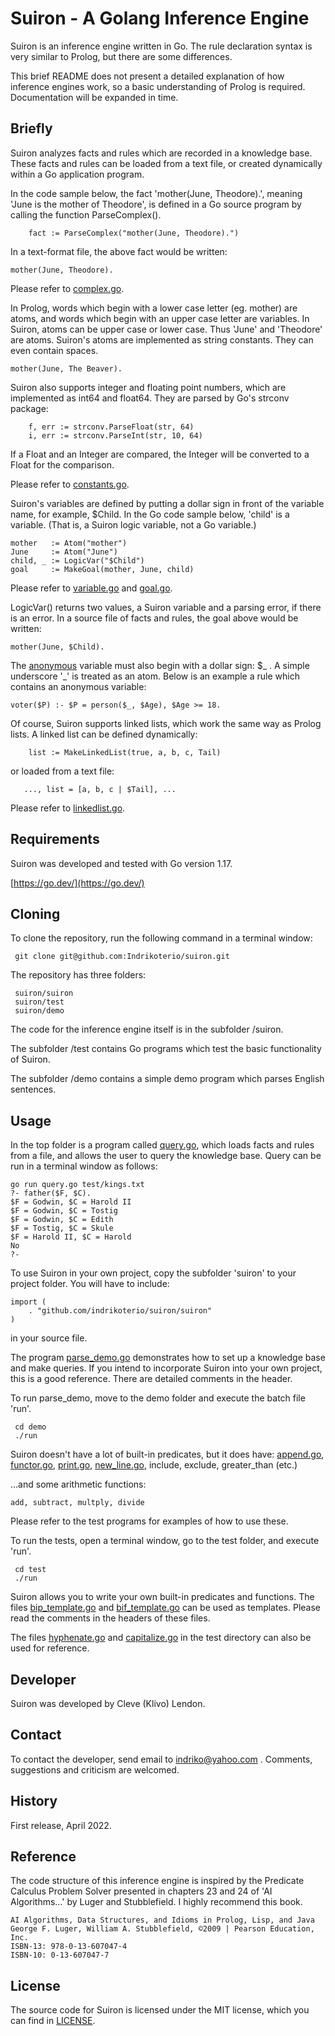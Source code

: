 # Suiron - A Golang Inference Engine

Suiron is an inference engine written in Go. The rule declaration syntax is very similar to Prolog, but there are some differences.

This brief README does not present a detailed explanation of how inference engines work, so a basic understanding of Prolog is required. Documentation will be expanded in time.

## Briefly

Suiron analyzes facts and rules which are recorded in a knowledge base. These facts and rules can be loaded from a text file, or created dynamically within a Go application program.

In the code sample below, the fact 'mother(June, Theodore).', meaning 'June is the mother of Theodore', is defined in a Go source program by calling the function ParseComplex().

```
    fact := ParseComplex("mother(June, Theodore).")
```

In a text-format file, the above fact would be written:

```
mother(June, Theodore).
```

Please refer to [complex.go](suiron/complex.go).

In Prolog, words which begin with a lower case letter (eg. mother) are atoms, and words which begin with an upper case letter are variables. In Suiron, atoms can be upper case or lower case. Thus 'June' and 'Theodore' are atoms. Suiron's atoms are implemented as string constants. They can even contain spaces.

```
mother(June, The Beaver).
```

Suiron also supports integer and floating point numbers, which are implemented as int64 and float64. They are parsed by Go's strconv package:

```
    f, err := strconv.ParseFloat(str, 64)
    i, err := strconv.ParseInt(str, 10, 64)
```

If a Float and an Integer are compared, the Integer will be converted to a Float for the comparison.

Please refer to [constants.go](suiron/constants.go).

Suiron's variables are defined by putting a dollar sign in front of the variable name, for example, $Child. In the Go code sample below, 'child' is a variable. (That is, a Suiron logic variable, not a Go variable.)

```
mother   := Atom("mother")
June     := Atom("June")
child, _ := LogicVar("$Child")
goal     := MakeGoal(mother, June, child)
```

Please refer to [variable.go](suiron/variable.go) and [goal.go](suiron/goal.go).

LogicVar() returns two values, a Suiron variable and a parsing error, if there is an error. In a source file of facts and rules, the goal above would be written:

```
mother(June, $Child).
```

The [anonymous](suiron/anonymous.go) variable must also begin with a dollar sign: $\_ . A simple underscore '\_' is treated as an atom. Below is an example a rule which contains an anonymous variable:

```
voter($P) :- $P = person($_, $Age), $Age >= 18.
```

Of course, Suiron supports linked lists, which work the same way as Prolog lists. A linked list can be defined dynamically:

```
    list := MakeLinkedList(true, a, b, c, Tail)
```

or loaded from a text file:

```
   ..., list = [a, b, c | $Tail], ...
```

Please refer to [linkedlist.go](suiron/linkedlist.go).

## Requirements

Suiron was developed and tested with Go version 1.17.

[https://go.dev/](https://go.dev/)

## Cloning

To clone the repository, run the following command in a terminal window:

```
 git clone git@github.com:Indrikoterio/suiron.git
```

The repository has three folders:

```
 suiron/suiron
 suiron/test
 suiron/demo
```

The code for the inference engine itself is in the subfolder /suiron.

The subfolder /test contains Go programs which test the basic functionality of Suiron.

The subfolder /demo contains a simple demo program which parses English sentences.

## Usage

In the top folder is a program called [query.go](query.go), which loads facts and rules from a file, and allows the user to query the knowledge base. Query can be run in a terminal window as follows:

```
go run query.go test/kings.txt
?- father($F, $C).
$F = Godwin, $C = Harold II
$F = Godwin, $C = Tostig
$F = Godwin, $C = Edith
$F = Tostig, $C = Skule
$F = Harold II, $C = Harold
No
?-
```

To use Suiron in your own project, copy the subfolder 'suiron' to your project folder. You will have to include:

```
import (
    . "github.com/indrikoterio/suiron/suiron"
)
```

in your source file.

The program [parse_demo.go](demo/parse_demo.go) demonstrates how to set up a knowledge base and make queries. If you intend to incorporate Suiron into your own project, this is a good reference. There are detailed comments in the header.

To run parse_demo, move to the demo folder and execute the batch file 'run'.

```
 cd demo
 ./run
```

Suiron doesn't have a lot of built-in predicates, but it does have: [append.go](suiron/append.go), [functor.go](suiron/functor.go), [print.go](suiron/print.go), [new_line.go](suiron/new_line.go), include, exclude, greater_than (etc.)


...and some arithmetic functions:

```
add, subtract, multply, divide
```

Please refer to the test programs for examples of how to use these.

To run the tests, open a terminal window, go to the test folder, and execute 'run'.

```
 cd test
 ./run
```

Suiron allows you to write your own built-in predicates and functions. The files [bip_template.go](suiron/bip_template.go) and [bif_template.go](suiron/bif_template.go) can be used as templates. Please read the comments in the headers of these files.

The files [hyphenate.go](test/hyphenate.go) and [capitalize.go](test/capitalize.go) in the test directory can also be used for reference.

## Developer

Suiron was developed by Cleve (Klivo) Lendon.

## Contact

To contact the developer, send email to indriko@yahoo.com . Comments, suggestions and criticism are welcomed.

## History

First release, April 2022.

## Reference

The code structure of this inference engine is inspired by the Predicate Calculus Problem Solver presented in chapters 23 and 24 of 'AI Algorithms...' by Luger and Stubblefield. I highly recommend this book.

```
AI Algorithms, Data Structures, and Idioms in Prolog, Lisp, and Java
George F. Luger, William A. Stubblefield, ©2009 | Pearson Education, Inc. 
ISBN-13: 978-0-13-607047-4
ISBN-10: 0-13-607047-7
```

## License

The source code for Suiron is licensed under the MIT license, which you can find in [LICENSE](LICENSE).
